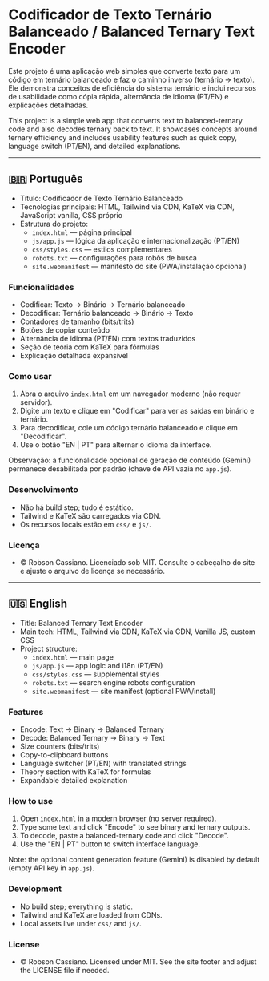 # Codificador de Texto Ternário Balanceado / Balanced Ternary Text Encoder

Este projeto é uma aplicação web simples que converte texto para um código em ternário balanceado e faz o caminho inverso (ternário → texto). Ele demonstra conceitos de eficiência do sistema ternário e inclui recursos de usabilidade como cópia rápida, alternância de idioma (PT/EN) e explicações detalhadas.

This project is a simple web app that converts text to balanced-ternary code and also decodes ternary back to text. It showcases concepts around ternary efficiency and includes usability features such as quick copy, language switch (PT/EN), and detailed explanations.

---

## 🇧🇷 Português

- Título: Codificador de Texto Ternário Balanceado
- Tecnologias principais: HTML, Tailwind via CDN, KaTeX via CDN, JavaScript vanilla, CSS próprio
- Estrutura do projeto:
  - `index.html` — página principal
  - `js/app.js` — lógica da aplicação e internacionalização (PT/EN)
  - `css/styles.css` — estilos complementares
  - `robots.txt` — configurações para robôs de busca
  - `site.webmanifest` — manifesto do site (PWA/instalação opcional)

### Funcionalidades
- Codificar: Texto → Binário → Ternário balanceado
- Decodificar: Ternário balanceado → Binário → Texto
- Contadores de tamanho (bits/trits)
- Botões de copiar conteúdo
- Alternância de idioma (PT/EN) com textos traduzidos
- Seção de teoria com KaTeX para fórmulas
- Explicação detalhada expansível

### Como usar
1. Abra o arquivo `index.html` em um navegador moderno (não requer servidor).
2. Digite um texto e clique em "Codificar" para ver as saídas em binário e ternário.
3. Para decodificar, cole um código ternário balanceado e clique em "Decodificar".
4. Use o botão "EN | PT" para alternar o idioma da interface.

Observação: a funcionalidade opcional de geração de conteúdo (Gemini) permanece desabilitada por padrão (chave de API vazia no `app.js`).

### Desenvolvimento
- Não há build step; tudo é estático.
- Tailwind e KaTeX são carregados via CDN.
- Os recursos locais estão em `css/` e `js/`.

### Licença
- © Robson Cassiano. Licenciado sob MIT. Consulte o cabeçalho do site e ajuste o arquivo de licença se necessário.

---

## 🇺🇸 English

- Title: Balanced Ternary Text Encoder
- Main tech: HTML, Tailwind via CDN, KaTeX via CDN, Vanilla JS, custom CSS
- Project structure:
  - `index.html` — main page
  - `js/app.js` — app logic and i18n (PT/EN)
  - `css/styles.css` — supplemental styles
  - `robots.txt` — search engine robots configuration
  - `site.webmanifest` — site manifest (optional PWA/install)

### Features
- Encode: Text → Binary → Balanced Ternary
- Decode: Balanced Ternary → Binary → Text
- Size counters (bits/trits)
- Copy-to-clipboard buttons
- Language switcher (PT/EN) with translated strings
- Theory section with KaTeX for formulas
- Expandable detailed explanation

### How to use
1. Open `index.html` in a modern browser (no server required).
2. Type some text and click "Encode" to see binary and ternary outputs.
3. To decode, paste a balanced-ternary code and click "Decode".
4. Use the "EN | PT" button to switch interface language.

Note: the optional content generation feature (Gemini) is disabled by default (empty API key in `app.js`).

### Development
- No build step; everything is static.
- Tailwind and KaTeX are loaded from CDNs.
- Local assets live under `css/` and `js/`.

### License
- © Robson Cassiano. Licensed under MIT. See the site footer and adjust the LICENSE file if needed.
